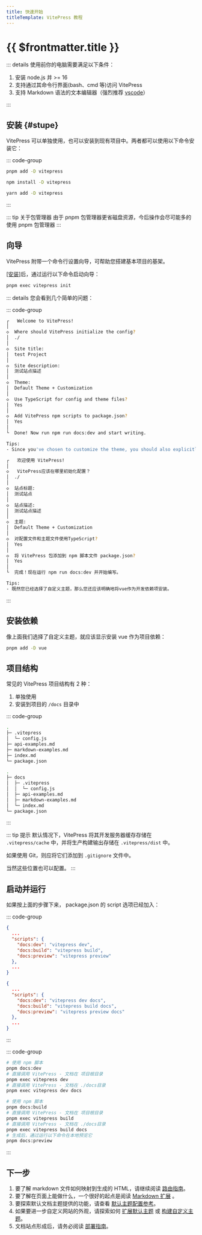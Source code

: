 ```yaml
---
title: 快速开始
titleTemplate: VitePress 教程
---
```


# {{ $frontmatter.title }}

::: details 使用前你的电脑需要满足以下条件：

1. 安装 node.js 并 >= 16
2. 支持通过其命令行界面(bash、cmd 等)访问 VitePress
3. 支持 Markdown 语法的文本编辑器（强烈推荐 [vscode](/other/vscode/)）

:::

## 安装 {#stupe}

VitePress 可以单独使用，也可以安装到现有项目中。两者都可以使用以下命令安装它：

::: code-group

```bash [pnpm]
pnpm add -D vitepress
```

```bash [npm]
npm install -D vitepress
```

```bash [yarn]
yarn add -D vitepress
```

:::

::: tip 关于包管理器
由于 pnpm 包管理器更省磁盘资源，今后操作会尽可能多的使用 pnpm 包管理器
:::

## 向导

VitePress 附带一个命令行设置向导，可帮助您搭建基本项目的基架。

[[安装]](#stupe)后，通过运行以下命令启动向导：

```bash
pnpm exec vitepress init
```

::: details 您会看到几个简单的问题：

::: code-group

```bash [英文]
┌   Welcome to VitePress!
│
◇  Where should VitePress initialize the config?
│  ./
│
◇  Site title:
│  test Project
│
◇  Site description:
│  测试站点描述
│
◇  Theme:
│  Default Theme + Customization
│
◇  Use TypeScript for config and theme files?
│  Yes
│
◇  Add VitePress npm scripts to package.json?
│  Yes
│
└  Done! Now run npm run docs:dev and start writing.

Tips:
- Since you've chosen to customize the theme, you should also explicitly install vue as a dev dependency.
```

```bash [中文]
┌   欢迎使用 VitePress!
│
◇   VitePress应该在哪里初始化配置？
│  ./
│
◇  站点标题:
│  测试站点
│
◇  站点描述:
│  测试站点描述
│
◇  主题:
│  Default Theme + Customization
│
◇  对配置文件和主题文件使用TypeScript?
│  Yes
│
◇  将 VitePress 包添加到 npm 脚本文件 package.json?
│  Yes
│
└  完成！现在运行 npm run docs:dev 并开始编写。

Tips:
- 既然您已经选择了自定义主题，那么您还应该明确地将vue作为开发依赖项安装。
```

:::

## 安装依赖

像上面我们选择了自定义主题，就应该显示安装 vue 作为项目依赖：

```bash
pnpm add -D vue
```

## 项目结构

常见的 VitePress 项目结构有 2 种：

1. 单独使用
2. 安装到项目的 `/docs` 目录中

::: code-group

```bash [独立项目]
.
├─ .vitepress
│  └─ config.js
├─ api-examples.md
├─ markdown-examples.md
├─ index.md
└─ package.json

```

```bash [docs目录]
.
├─ docs
│  ├─ .vitepress
│  │  └─ config.js
│  ├─ api-examples.md
│  ├─ markdown-examples.md
│  └─ index.md
└─ package.json

```

:::

::: tip 提示
默认情况下，VitePress 将其开发服务器缓存存储在 `.vitepress/cache` 中，并将生产构建输出存储在 `.vitepress/dist` 中。

如果使用 Git，则应将它们添加到 `.gitignore` 文件中。

当然这些位置也可以配置。
:::

## 启动并运行

如果按上面的步骤下来， package.json 的 script 选项已经加入：

::: code-group

```json [项目根目录]
{
  ...
  "scripts": {
    "docs:dev": "vitepress dev",
    "docs:build": "vitepress build",
    "docs:preview": "vitepress preview"
  },
  ...
}
```

```json [./docs目录]
{
  ...
  "scripts": {
    "docs:dev": "vitepress dev docs",
    "docs:build": "vitepress build docs",
    "docs:preview": "vitepress preview docs"
  },
  ...
}
```

:::

::: code-group

```bash [开发环境]
# 使用 npm 脚本
pnpm docs:dev
# 直接调用 VitePress - 文档在 项目根目录
pnpm exec vitepress dev
# 直接调用 VitePress - 文档在 ./docs目录
pnpm exec vitepress dev docs
```

```bash [构建打包]
# 使用 npm 脚本
pnpm docs:build
# 直接调用 VitePress - 文档在 项目根目录
pnpm exec vitepress build
# 直接调用 VitePress - 文档在 ./docs目录
pnpm exec vitepress build docs
# 生成后，通过运行以下命令在本地预览它
pnpm docs:preview
```

:::

## 下一步

1. 要了解 markdown 文件如何映射到生成的 HTML，请继续阅读 [路由指南](/other/vitepress/route)。
2. 要了解在页面上能做什么，一个很好的起点是阅读 [Markdown 扩展](/other/vitepress/md) 。
3. 要探索默认文档主题提供的功能，请查看 [默认主题配置参考](/other/vitepress/default-theme)。
4. 如果要进一步自定义网站的外观，请探索如何 [扩展默认主题](https://vitepress.dev/guide/extending-default-theme) 或 [构建自定义主题](https://vitepress.dev/guide/custom-theme)。
5. 文档站点形成后，请务必阅读 [部署指南](/other/vitepress/deploy)。
